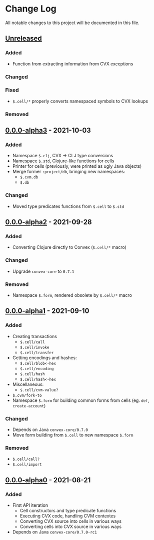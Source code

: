 # Change Log

All notable changes to this project will be documented in this file.



## [Unreleased]

### Added

- Function from extracting information from CVX exceptions

### Changed

### Fixed

- `$.cell/*` properly converts namespaced symbols to CVX lookups

### Removed




## [0.0.0-alpha3] - 2021-10-03

### Added

- Namespace `$.clj`, CVX -> CLJ type conversions
- Namespace `$.std`, Clojure-like functions for cells
- Printer for cells (previously, were printed as ugly Java objects)
- Merge former `:project/db`, bringing new namespaces:
    - `$.cvm.db`
    - `$.db` 

### Changed

- Moved type predicates functions from `$.cell` to `$.std`



## [0.0.0-alpha2] - 2021-09-28

### Added

- Converting Clojure directly to Convex (`$.cell/*` macro)

### Changed

- Upgrade `convex-core` to `0.7.1`

### Removed

- Namespace `$.form`, rendered obsolete by `$.cell/*` macro



## [0.0.0-alpha1] - 2021-09-10

### Added

- Creating transactions
    - `$.cell/call`
    - `$.cell/invoke`
    - `$.cell/transfer`
- Getting encodings and hashes:
    - `$.cell/blob<-hex`
    - `$.cell/encoding`
    - `$.cell/hash`
    - `$.cell/hash<-hex`
- Miscellaneous:
    - `$.cell/cvm-value?` 
- `$.cvm/fork-to`
- Namespace `$.form` for building common forms from cells (eg. `def`, `create-account`)

### Changed

- Depends on Java `convex-core/0.7.0`
- Move form building from `$.cell` to new namespace `$.form`

### Removed

- `$.cell/call?`
- `$.cell/import`



## [0.0.0-alpha0] - 2021-08-21

### Added

- First API iteration
    - Cell constructors and type predicate functions
    - Executing CVX code, handling CVM contextes
    - Converting CVX source into cells in various ways
    - Converting cells into CVX source in various ways
- Depends on Java `convex-core/0.7.0-rc1`



[Unreleased]:  https://github.com/helins/convex.lisp.cljc/compare/cvm/0.0.0-alpha3...HEAD
[0.0.0-alpha3]:  https://github.com/helins/convex.lisp.cljc/compare/cvm/0.0.0-alpha2...cvm/0.0.0-alpha3
[0.0.0-alpha2]:  https://github.com/helins/convex.lisp.cljc/compare/cvm/0.0.0-alpha1...cvm/0.0.0-alpha2
[0.0.0-alpha1]:  https://github.com/helins/convex.lisp.cljc/compare/cvm/0.0.0-alpha0...cvm/0.0.0-alpha1
[0.0.0-alpha0]: https://github.com/helins/convex.lisp.cljc/releases/tag/cvm/0.0.0-alpha0
